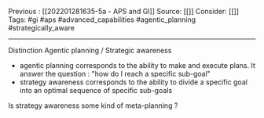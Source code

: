 Previous : [[202201281635-5a - APS and GI]] 
Source: [[]]
Consider: [[]]
Tags: #gi #aps #advanced_capabilities #agentic_planning #strategically_aware
______________

Distinction Agentic planning / Strategic awareness

- agentic planning corresponds to the ability to make and execute plans. It answer the question : "how do I reach a specific sub-goal"
- strategy awareness corresponds to the ability to divide a specific goal into an optimal sequence of specific sub-goals 

Is strategy awareness some kind of meta-planning ?